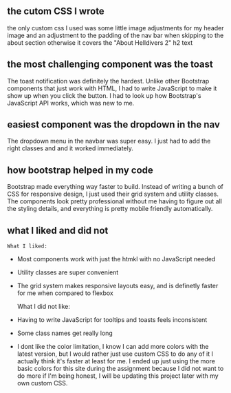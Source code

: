 ## the cutom CSS I wrote

the only custom css I used was some little image adjustments for my header image and an adjustment to the padding of the nav bar when skipping to the about section
otherwise it covers the "About Helldivers 2" h2 text

## the most challenging component was the toast

The toast notification was definitely the hardest. Unlike other Bootstrap components that just work with HTML, I had to write JavaScript to make it show up when you click the button. I had to look up how Bootstrap's JavaScript API works, which was new to me.

## easiest component was the dropdown in the nav

The dropdown menu in the navbar was super easy. I just had to add the right classes and  and it worked immediately.

## how bootstrap helped in my code

Bootstrap made everything way faster to build. Instead of writing a bunch of CSS for responsive design, I just used their grid system and utility classes. The components look pretty professional without me having to figure out all the styling details, and everything is pretty mobile friendly automatically.

## what I liked and did not

    What I liked:
- Most components work with just the htmkl with no JavaScript needed
- Utility classes are super convenient  
- The grid system makes responsive layouts easy, and is definetly faster for me when compared to flexbox

    What I did not like:
- Having to write JavaScript for tooltips and toasts feels inconsistent
- Some class names get really long
- I dont like the color limitation, I know I can add more colors with the latest version, but I would rather just use custom CSS to do any of it I actually think it's faster at least for me. I ended up just using the more basic colors for this site during the assignment because I did not want to do more if I'm being honest, I will be updating this project later with my own custom CSS.

